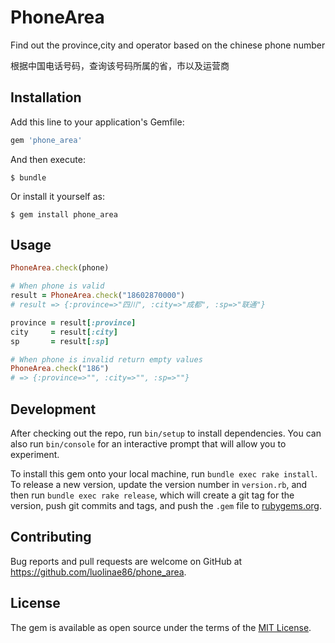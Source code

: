 # PhoneArea

Find out the province,city and operator based on the chinese phone number

根据中国电话号码，查询该号码所属的省，市以及运营商

## Installation

Add this line to your application's Gemfile:

```ruby
gem 'phone_area'
```

And then execute:

    $ bundle

Or install it yourself as:

    $ gem install phone_area

## Usage

```ruby
PhoneArea.check(phone)

# When phone is valid 
result = PhoneArea.check("18602870000")
# result => {:province=>"四川", :city=>"成都", :sp=>"联通"}

province = result[:province]
city     = result[:city]
sp       = result[:sp]

# When phone is invalid return empty values
PhoneArea.check("186")
# => {:province=>"", :city=>"", :sp=>""}

```

## Development

After checking out the repo, run `bin/setup` to install dependencies. You can also run `bin/console` for an interactive prompt that will allow you to experiment.

To install this gem onto your local machine, run `bundle exec rake install`. To release a new version, update the version number in `version.rb`, and then run `bundle exec rake release`, which will create a git tag for the version, push git commits and tags, and push the `.gem` file to [rubygems.org](https://rubygems.org).

## Contributing

Bug reports and pull requests are welcome on GitHub at https://github.com/luolinae86/phone_area.

## License
The gem is available as open source under the terms of the [MIT License](http://opensource.org/licenses/MIT).

